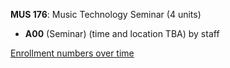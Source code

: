 **MUS 176**: Music Technology Seminar (4 units)

- **A00** (Seminar) (time and location TBA) by staff

[Enrollment numbers over time](./MUS176.tsv)
